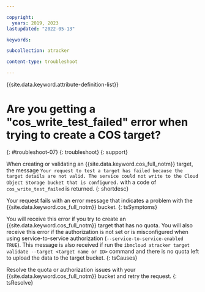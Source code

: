 ```yaml
---

copyright:
  years: 2019, 2023
lastupdated: "2022-05-13"

keywords:

subcollection: atracker

content-type: troubleshoot

---
```


{{site.data.keyword.attribute-definition-list}}

# Are you getting a "cos_write_test_failed" error when trying to create a COS target?
{: #troubleshoot-07}
{: troubleshoot}
{: support}

When creating or validating an {{site.data.keyword.cos_full_notm}} target, the message `Your request to test a target has failed because the target details are not valid. The service could not write to the Cloud Object Storage bucket that is configured.` with a code of `cos_write_test_failed` is returned.
{: shortdesc}



Your request fails with an error message that indicates a problem with the {{site.data.keyword.cos_full_notm}} bucket.
{: tsSymptoms}

You will receive this error if you try to create an {{site.data.keyword.cos_full_notm}} target that has no quota.  You will also receive this error if the authorization is not set or is misconfigured when using service-to-service authorization (`--service-to-service-enabled TRUE`). This message is also received if run the `ibmcloud atracker target validate --target <target name or ID>` command and there is no quota left to upload the data to the target bucket.
{: tsCauses}

Resolve the quota or authorization issues with your {{site.data.keyword.cos_full_notm}} bucket and retry the request.
{: tsResolve}
